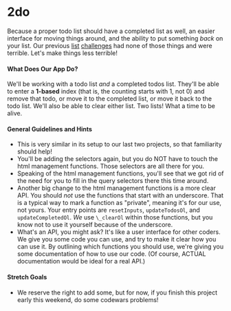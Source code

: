 # 2do

Because a proper todo list should have a completed list as well, an easier interface for moving things around, and the ability to put something _back_ on your list. Our previous [list][bucket-list-repo] [challenges][multicalc-repo] had none of those things and were terrible. Let's make things less terrible!

#### What Does Our App Do?

We'll be working with a todo list _and_ a completed todos list. They'll be able to enter a **1-based** index (that is, the counting starts with 1, not 0) and remove that todo, or move it to the completed list, or move it back to the todo list. We'll also be able to clear either list. Two lists! What a time to be alive.

#### General Guidelines and Hints

* This is very similar in its setup to our last two projects, so that familiarity should help!
* You'll be adding the selectors again, but you do NOT have to touch the html management functions. Those selectors are all there for you.
* Speaking of the html management functions, you'll see that we got rid of the need for you to fill in the query selectors there this time around.
* Another big change to the html management functions is a more clear API. You should _not_ use the functions that start  with an underscore. That is a typical way to mark a function as "private", meaning it's for our use, not yours. Your entry points are `resetInputs`, `updateTodosOl`, and `updateCompletedOl`. _We_ use `\_clearOl` within those functions, but you know not to use it yourself because of the underscore.
* What's an API, you might ask? It's like a user interface for other coders. We give you some code you can use, and try to make it clear how you can use it. By outlining which functions you should use, we're giving you some documentation of how to use our code. (Of course, ACTUAL documentation would be ideal for a real API.)

#### Stretch Goals
* We reserve the right to add some, but for now, if you finish this project early this weekend, do some codewars problems!

[bucket-list-repo]: (https://github.com/abbreviatedman/bucket-list)
[multicalc-repo]: (https://github.com/abbreviatedman/multicalc)